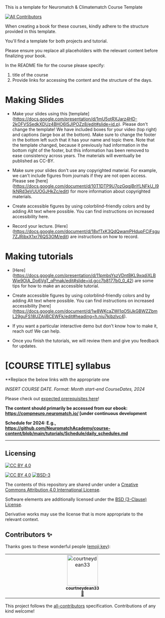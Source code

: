 This is a template for Neuromatch & Climatematch Course Template
<!-- ALL-CONTRIBUTORS-BADGE:START - Do not remove or modify this section -->
[![All Contributors](https://img.shields.io/badge/all_contributors-1-orange.svg?style=flat-square)](#contributors-)
<!-- ALL-CONTRIBUTORS-BADGE:END -->

When creating a book for these courses, kindly adhere to the structure provided in this template.

You'll find a template for both projects and tutorial.

Please ensure you replace all placeholders with the relevant content before finalizing your book.


In the README file for the course please specify:
1. title of the course
2. Provide links for accessing the content and the structure of the days.


# Making Slides

- Make your slides using this [template] (https://docs.google.com/presentation/d/1mU5otRXJarz4HD-2kOFVSSedkXDUz4BHO6ISJIPOZz8/edit#slide=id.p). Please don't change the template! We have included boxes for your video (top right) and captions (large box at the bottom). Make sure to change the footer in the bottom left such that it has your name and topic there. Note that the template changed, because it previously had information in the bottom right of the footer, but this information has been removed to ease consistency across years. The materials will eventually be published as CC-BY.

- Make sure your slides don't use any copyrighted material. For example, we can't include figures from journals if they are not open access. Please see [here] (https://docs.google.com/document/d/10T1DTP9U7ozGqgjBnYLNFkU_I9IkNRd3eVUUOGJHkZc/edit) for more information about copyrighted materials.

- Create accessible figures by using colorblind-friendly colors and by adding Alt text where possible. You can find instructions on increased accessibility here.

- Record your lecture. [Here] (https://docs.google.com/document/d/18xfTxK3QdQwamPHdupFCjFsgu7ZJRibxX1xr76QS3OM/edit) are instructions on how to record.

# Making tutorials

- [Here] (https://docs.google.com/presentation/d/11pmbsYszVDntBKL9xqdiXLBWje9OIA_Do6VgT_qPmak/edit#slide=id.gcc7b8177b0_0_42) are some tips for how to make an accessible tutorial.

- Create accessible figures by using colorblind-friendly colors and by adding Alt text where possible. You can find instructions on increased accessibility [here] (https://docs.google.com/document/d/1w8WKcaZWl1qO5IJkGBWZZbmL29guFS18UZAljBCEWFk/edit#heading=h.niu7kibzlvc4).

- If you want a particular interactive demo but don't know how to make it, reach out! We can help.

- Once you finish the tutorials, we will review them and give you feedback for updates.


# [COURSE TITLE] syllabus


**Replace the below links with the appropriate one



*INSERT COURSE DATE. Format: Month start-end CourseDates, 2024*


Please check out [expected prerequisites here](https://github.com/NeuromatchAcademy/precourse/blob/main/prereqs/ComputationalNeuroscience.md)!

**The content should primarily be accessed from our ebook: https://compneuro.neuromatch.io/ [under continuous development**

**Schedule for 2024: E.g., https://github.com/NeuromatchAcademy/course-content/blob/main/tutorials/Schedule/daily_schedules.md**

---

## Licensing

[![CC BY 4.0][cc-by-image]][cc-by]

[![CC BY 4.0][cc-by-shield]][cc-by] [![BSD-3][bsd-3-shield]][bsd-3]

The contents of this repository are shared under under a [Creative Commons Attribution 4.0 International License][cc-by].

Software elements are additionally licensed under the [BSD (3-Clause) License][bsd-3].

Derivative works may use the license that is more appropriate to the relevant context.

[cc-by]: http://creativecommons.org/licenses/by/4.0/
[cc-by-image]: https://i.creativecommons.org/l/by/4.0/88x31.png
[cc-by-shield]: https://img.shields.io/badge/License-CC%20BY%204.0-lightgrey.svg

[bsd-3]: https://opensource.org/licenses/BSD-3-Clause
[bsd-3-shield]: https://camo.githubusercontent.com/9b9ea65d95c9ef878afa1987df65731d47681336/68747470733a2f2f696d672e736869656c64732e696f2f707970692f6c2f736561626f726e2e737667

## Contributors ✨

Thanks goes to these wonderful people ([emoji key](https://allcontributors.org/docs/en/emoji-key)):

<!-- ALL-CONTRIBUTORS-LIST:START - Do not remove or modify this section -->
<!-- prettier-ignore-start -->
<!-- markdownlint-disable -->
<table>
  <tbody>
    <tr>
      <td align="center" valign="top" width="14.28%"><a href="https://github.com/courtneydean33"><img src="https://avatars.githubusercontent.com/u/114959284?v=4?s=100" width="100px;" alt="courtneydean33"/><br /><sub><b>courtneydean33</b></sub></a><br /><a href="#projectManagement-courtneydean33" title="Project Management">📆</a></td>
    </tr>
  </tbody>
</table>

<!-- markdownlint-restore -->
<!-- prettier-ignore-end -->

<!-- ALL-CONTRIBUTORS-LIST:END -->

This project follows the [all-contributors](https://github.com/all-contributors/all-contributors) specification. Contributions of any kind welcome!